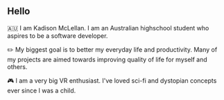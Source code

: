 ## Hello

🇦🇺 I am Kadison McLellan. I am an Australian highschool student who aspires to be a software developer.

✏️ My biggest goal is to better my everyday life and productivity. Many of my projects are aimed towards improving quality of life for myself and others.

🎮 I am a very big VR enthusiast. I've loved sci-fi and dystopian concepts ever since I was a child.

